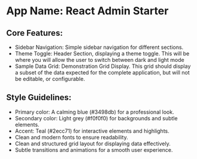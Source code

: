 # **App Name**: React Admin Starter

## Core Features:

- Sidebar Navigation: Simple sidebar navigation for different sections.
- Theme Toggle: Header Section, displaying a theme toggle. This will be where you will allow the user to switch between dark and light mode
- Sample Data Grid: Demonstration Grid Display. This grid should display a subset of the data expected for the complete application, but will not be editable, or configurable.

## Style Guidelines:

- Primary color: A calming blue (#3498db) for a professional look.
- Secondary color: Light grey (#f0f0f0) for backgrounds and subtle elements.
- Accent: Teal (#2ecc71) for interactive elements and highlights.
- Clean and modern fonts to ensure readability.
- Clean and structured grid layout for displaying data effectively.
- Subtle transitions and animations for a smooth user experience.